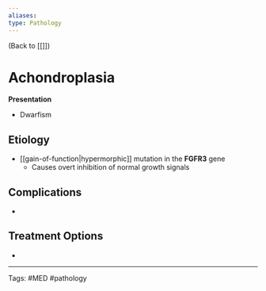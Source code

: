 ```yaml
---
aliases: 
type: Pathology
---
```


(Back to [[]])

# Achondroplasia

**Presentation**
- Dwarfism

## Etiology
- [[gain-of-function|hypermorphic]] mutation in the **FGFR3** gene
	- Causes overt inhibition of normal growth signals

## Complications
- 

## Treatment Options
- 

---
Tags: #MED #pathology 